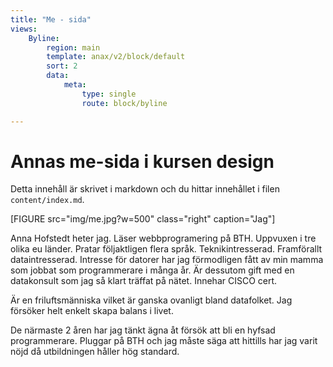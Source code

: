 ```yaml
---
title: "Me - sida"
views:
    Byline:
        region: main
        template: anax/v2/block/default
        sort: 2
        data:
            meta:
                type: single
                route: block/byline

---
```

Annas me-sida i kursen design
=========================

Detta innehåll är skrivet i markdown och du hittar innehållet i filen `content/index.md`.

[FIGURE src="img/me.jpg?w=500" class="right" caption="Jag"]

Anna Hofstedt heter jag. Läser webbprogramering på BTH. Uppvuxen i tre olika eu länder. Pratar följaktligen flera språk. Teknikintresserad. Framförallt dataintresserad. Intresse för datorer har jag förmodligen fått av min mamma som jobbat som programmerare i många år.  Är dessutom gift med en datakonsult som jag så klart träffat på nätet. Innehar CISCO cert.

Är en friluftsmänniska vilket är ganska ovanligt bland datafolket. Jag försöker helt enkelt skapa balans i livet.

De närmaste 2 åren har jag tänkt ägna åt försök att bli en hyfsad programmerare. Pluggar på BTH och jag måste säga att hittills har jag varit nöjd då utbildningen håller hög standard.
